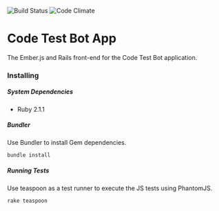 ![Build Status](https://travis-ci.org/cyrusinnovation/CodeTestBotApp.svg?branch=master)
![Code Climate](https://codeclimate.com/github/cyrusinnovation/CodeTestBotApp.png)

# Code Test Bot App

The Ember.js and Rails front-end for the Code Test Bot application.

### Installing
##### System Dependencies
- Ruby 2.1.1


##### Bundler
Use Bundler to install Gem dependencies.
```sh
bundle install
```


##### Running Tests
Use teaspoon as a test runner to execute the JS tests using PhantomJS.
```sh
rake teaspoon
```
